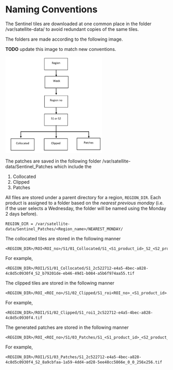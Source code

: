 # Naming Conventions
The Sentinel tiles are downloaded at one common place in the folder /var/satellite-data/ to avoid redundant copies of the same tiles.

The folders are made according to the following image.

**TODO** update this image to match new conventions.

<img src="./images/file_conventions.png" width="300" height="300" />

The patches are saved in the following folder /var/satellite-data/Sentinel_Patches which include the 

1. Collocated
2. Clipped
3. Patches

All files are stored under a parent directory for a region, `REGION_DIR`. Each product is assigned to a folder based on the *nearest previous monday* (i.e. if the user selects a Wednesday, the folder will be named using the Monday 2 days before).

    REGION_DIR = /var/satellite-data/Sentinel_Patches/<Region_name>/NEAREST_MONDAY/

The collocated tiles are stored in the following manner

    <REGION_DIR>/ROI<ROI_no>/S1/01_Collocated/S1_<S1_product_id>_S2_<S2_product_id>.tif

For example,

    <REGION_DIR>/ROI1/S1/01_Collocated/S1_2c522712-e4a5-4bec-a828-4c8d5c0930f4_S2_b79201de-eb46-49d1-b084-a5b6f974aa55.tif

The clipped tiles are stored in the following manner

    <REGION_DIR>/ROI_<ROI_no>/S1/02_Clipped/S1_roi<ROI_no>_<S1_product_id>.tif   

For example,

    <REGION_DIR>/ROI1/S1/02_Clipped/S1_roi1_2c522712-e4a5-4bec-a828-4c8d5c0930f4.tif   

The generated patches are stored in the following manner

    <REGION_DIR>/ROI_<ROI_no>/S1/03_Patches/S1_<S1_product_id>_<S2_product_id>_<start_row_pixel>x<start_column_pixel>.tif   

For example,

    <REGION_DIR>/ROI1/S1/03_Patches/S1_2c522712-e4a5-4bec-a828-4c8d5c0930f4_S2_8a9cbfaa-1a59-4dd4-ad28-5ee48cc5866e_0_0_256x256.tif   

